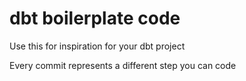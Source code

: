 # dbt boilerplate code

Use this for inspiration for your dbt project

Every commit represents a different step you can code
